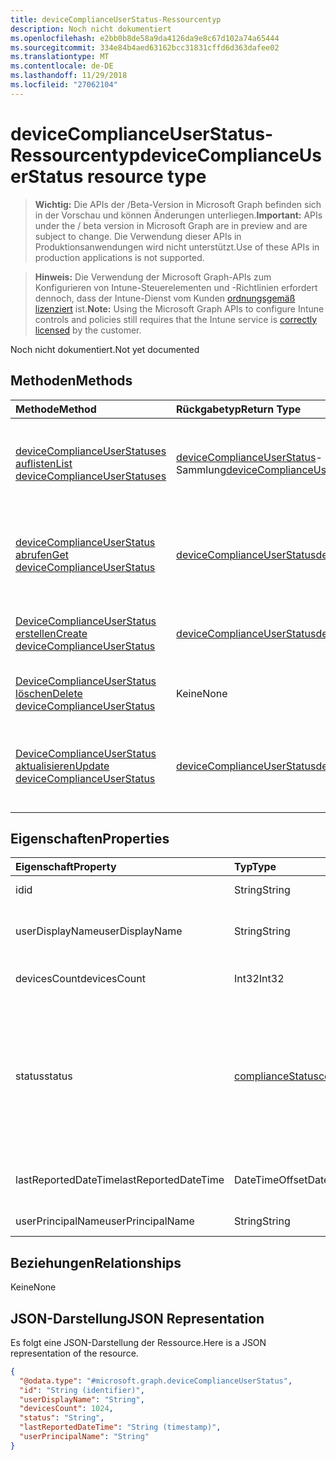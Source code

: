 ```yaml
---
title: deviceComplianceUserStatus-Ressourcentyp
description: Noch nicht dokumentiert
ms.openlocfilehash: e2bb0b8de58a9da4126da9e8c67d102a74a65444
ms.sourcegitcommit: 334e84b4aed63162bcc31831cffd6d363dafee02
ms.translationtype: MT
ms.contentlocale: de-DE
ms.lasthandoff: 11/29/2018
ms.locfileid: "27062104"
---
```

# <a name="devicecomplianceuserstatus-resource-type"></a><span data-ttu-id="30256-103">deviceComplianceUserStatus-Ressourcentyp</span><span class="sxs-lookup"><span data-stu-id="30256-103">deviceComplianceUserStatus resource type</span></span>

> <span data-ttu-id="30256-104">**Wichtig:** Die APIs der /Beta-Version in Microsoft Graph befinden sich in der Vorschau und können Änderungen unterliegen.</span><span class="sxs-lookup"><span data-stu-id="30256-104">**Important:** APIs under the / beta version in Microsoft Graph are in preview and are subject to change.</span></span> <span data-ttu-id="30256-105">Die Verwendung dieser APIs in Produktionsanwendungen wird nicht unterstützt.</span><span class="sxs-lookup"><span data-stu-id="30256-105">Use of these APIs in production applications is not supported.</span></span>

> <span data-ttu-id="30256-106">**Hinweis:** Die Verwendung der Microsoft Graph-APIs zum Konfigurieren von Intune-Steuerelementen und -Richtlinien erfordert dennoch, dass der Intune-Dienst vom Kunden [ordnungsgemäß lizenziert](https://go.microsoft.com/fwlink/?linkid=839381) ist.</span><span class="sxs-lookup"><span data-stu-id="30256-106">**Note:** Using the Microsoft Graph APIs to configure Intune controls and policies still requires that the Intune service is [correctly licensed](https://go.microsoft.com/fwlink/?linkid=839381) by the customer.</span></span>

<span data-ttu-id="30256-107">Noch nicht dokumentiert.</span><span class="sxs-lookup"><span data-stu-id="30256-107">Not yet documented</span></span>
## <a name="methods"></a><span data-ttu-id="30256-108">Methoden</span><span class="sxs-lookup"><span data-stu-id="30256-108">Methods</span></span>
|<span data-ttu-id="30256-109">Methode</span><span class="sxs-lookup"><span data-stu-id="30256-109">Method</span></span>|<span data-ttu-id="30256-110">Rückgabetyp</span><span class="sxs-lookup"><span data-stu-id="30256-110">Return Type</span></span>|<span data-ttu-id="30256-111">Beschreibung</span><span class="sxs-lookup"><span data-stu-id="30256-111">Description</span></span>|
|:---|:---|:---|
|[<span data-ttu-id="30256-112">deviceComplianceUserStatuses auflisten</span><span class="sxs-lookup"><span data-stu-id="30256-112">List deviceComplianceUserStatuses</span></span>](../api/intune-deviceconfig-devicecomplianceuserstatus-list.md)|<span data-ttu-id="30256-113">[deviceComplianceUserStatus](../resources/intune-deviceconfig-devicecomplianceuserstatus.md)-Sammlung</span><span class="sxs-lookup"><span data-stu-id="30256-113">[deviceComplianceUserStatus](../resources/intune-deviceconfig-devicecomplianceuserstatus.md) collection</span></span>|<span data-ttu-id="30256-114">Auflisten von Eigenschaften und Beziehungen der [deviceComplianceUserStatus](../resources/intune-deviceconfig-devicecomplianceuserstatus.md)-Objekte.</span><span class="sxs-lookup"><span data-stu-id="30256-114">List properties and relationships of the [deviceComplianceUserStatus](../resources/intune-deviceconfig-devicecomplianceuserstatus.md) objects.</span></span>|
|[<span data-ttu-id="30256-115">deviceComplianceUserStatus abrufen</span><span class="sxs-lookup"><span data-stu-id="30256-115">Get deviceComplianceUserStatus</span></span>](../api/intune-deviceconfig-devicecomplianceuserstatus-get.md)|[<span data-ttu-id="30256-116">deviceComplianceUserStatus</span><span class="sxs-lookup"><span data-stu-id="30256-116">deviceComplianceUserStatus</span></span>](../resources/intune-deviceconfig-devicecomplianceuserstatus.md)|<span data-ttu-id="30256-117">Lesen von Eigenschaften und Beziehungen des [deviceComplianceUserStatus](../resources/intune-deviceconfig-devicecomplianceuserstatus.md)-Objekts.</span><span class="sxs-lookup"><span data-stu-id="30256-117">Read properties and relationships of the [deviceComplianceUserStatus](../resources/intune-deviceconfig-devicecomplianceuserstatus.md) object.</span></span>|
|[<span data-ttu-id="30256-118">DeviceComplianceUserStatus erstellen</span><span class="sxs-lookup"><span data-stu-id="30256-118">Create deviceComplianceUserStatus</span></span>](../api/intune-deviceconfig-devicecomplianceuserstatus-create.md)|[<span data-ttu-id="30256-119">deviceComplianceUserStatus</span><span class="sxs-lookup"><span data-stu-id="30256-119">deviceComplianceUserStatus</span></span>](../resources/intune-deviceconfig-devicecomplianceuserstatus.md)|<span data-ttu-id="30256-120">Erstellen eines neuen [deviceComplianceUserStatus](../resources/intune-deviceconfig-devicecomplianceuserstatus.md)-Objekts.</span><span class="sxs-lookup"><span data-stu-id="30256-120">Create a new [deviceComplianceUserStatus](../resources/intune-deviceconfig-devicecomplianceuserstatus.md) object.</span></span>|
|[<span data-ttu-id="30256-121">DeviceComplianceUserStatus löschen</span><span class="sxs-lookup"><span data-stu-id="30256-121">Delete deviceComplianceUserStatus</span></span>](../api/intune-deviceconfig-devicecomplianceuserstatus-delete.md)|<span data-ttu-id="30256-122">Keine</span><span class="sxs-lookup"><span data-stu-id="30256-122">None</span></span>|<span data-ttu-id="30256-123">Löscht ein [deviceComplianceUserStatus](../resources/intune-deviceconfig-devicecomplianceuserstatus.md)-Objekt.</span><span class="sxs-lookup"><span data-stu-id="30256-123">Deletes a [deviceComplianceUserStatus](../resources/intune-deviceconfig-devicecomplianceuserstatus.md).</span></span>|
|[<span data-ttu-id="30256-124">DeviceComplianceUserStatus aktualisieren</span><span class="sxs-lookup"><span data-stu-id="30256-124">Update deviceComplianceUserStatus</span></span>](../api/intune-deviceconfig-devicecomplianceuserstatus-update.md)|[<span data-ttu-id="30256-125">deviceComplianceUserStatus</span><span class="sxs-lookup"><span data-stu-id="30256-125">deviceComplianceUserStatus</span></span>](../resources/intune-deviceconfig-devicecomplianceuserstatus.md)|<span data-ttu-id="30256-126">Aktualisieren der Eigenschaften eines [deviceComplianceUserStatus](../resources/intune-deviceconfig-devicecomplianceuserstatus.md)-Objekts.</span><span class="sxs-lookup"><span data-stu-id="30256-126">Update the properties of a [deviceComplianceUserStatus](../resources/intune-deviceconfig-devicecomplianceuserstatus.md) object.</span></span>|

## <a name="properties"></a><span data-ttu-id="30256-127">Eigenschaften</span><span class="sxs-lookup"><span data-stu-id="30256-127">Properties</span></span>
|<span data-ttu-id="30256-128">Eigenschaft</span><span class="sxs-lookup"><span data-stu-id="30256-128">Property</span></span>|<span data-ttu-id="30256-129">Typ</span><span class="sxs-lookup"><span data-stu-id="30256-129">Type</span></span>|<span data-ttu-id="30256-130">Beschreibung</span><span class="sxs-lookup"><span data-stu-id="30256-130">Description</span></span>|
|:---|:---|:---|
|<span data-ttu-id="30256-131">id</span><span class="sxs-lookup"><span data-stu-id="30256-131">id</span></span>|<span data-ttu-id="30256-132">String</span><span class="sxs-lookup"><span data-stu-id="30256-132">String</span></span>|<span data-ttu-id="30256-133">Schlüssel der Entität</span><span class="sxs-lookup"><span data-stu-id="30256-133">Key of the entity.</span></span>|
|<span data-ttu-id="30256-134">userDisplayName</span><span class="sxs-lookup"><span data-stu-id="30256-134">userDisplayName</span></span>|<span data-ttu-id="30256-135">String</span><span class="sxs-lookup"><span data-stu-id="30256-135">String</span></span>|<span data-ttu-id="30256-136">Benutzername, der zu dem Objekt des Typs „DevicePolicyStatus“ gehört</span><span class="sxs-lookup"><span data-stu-id="30256-136">User name of the DevicePolicyStatus.</span></span>|
|<span data-ttu-id="30256-137">devicesCount</span><span class="sxs-lookup"><span data-stu-id="30256-137">devicesCount</span></span>|<span data-ttu-id="30256-138">Int32</span><span class="sxs-lookup"><span data-stu-id="30256-138">Int32</span></span>|<span data-ttu-id="30256-139">Geräteanzahl für den Benutzer</span><span class="sxs-lookup"><span data-stu-id="30256-139">Devices count for that user.</span></span>|
|<span data-ttu-id="30256-140">status</span><span class="sxs-lookup"><span data-stu-id="30256-140">status</span></span>|[<span data-ttu-id="30256-141">complianceStatus</span><span class="sxs-lookup"><span data-stu-id="30256-141">complianceStatus</span></span>](../resources/intune-shared-compliancestatus.md)|<span data-ttu-id="30256-142">Konformitätsstatus des Richtlinienberichts.</span><span class="sxs-lookup"><span data-stu-id="30256-142">Compliance status of the policy report.</span></span> <span data-ttu-id="30256-143">Mögliche Werte sind: `unknown`, `notApplicable`, `compliant`, `remediated`, `nonCompliant`, `error`, `conflict` und `notAssigned`.</span><span class="sxs-lookup"><span data-stu-id="30256-143">Possible values are: `unknown`, `notApplicable`, `compliant`, `remediated`, `nonCompliant`, `error`, `conflict`, `notAssigned`.</span></span>|
|<span data-ttu-id="30256-144">lastReportedDateTime</span><span class="sxs-lookup"><span data-stu-id="30256-144">lastReportedDateTime</span></span>|<span data-ttu-id="30256-145">DateTimeOffset</span><span class="sxs-lookup"><span data-stu-id="30256-145">DateTimeOffset</span></span>|<span data-ttu-id="30256-146">Datum und Uhrzeit der letzten Änderung des Richtlinienberichts</span><span class="sxs-lookup"><span data-stu-id="30256-146">Last modified date time of the policy report.</span></span>|
|<span data-ttu-id="30256-147">userPrincipalName</span><span class="sxs-lookup"><span data-stu-id="30256-147">userPrincipalName</span></span>|<span data-ttu-id="30256-148">String</span><span class="sxs-lookup"><span data-stu-id="30256-148">String</span></span>|<span data-ttu-id="30256-149">Benutzer-Prinzipalname</span><span class="sxs-lookup"><span data-stu-id="30256-149">UserPrincipalName.</span></span>|

## <a name="relationships"></a><span data-ttu-id="30256-150">Beziehungen</span><span class="sxs-lookup"><span data-stu-id="30256-150">Relationships</span></span>
<span data-ttu-id="30256-151">Keine</span><span class="sxs-lookup"><span data-stu-id="30256-151">None</span></span>
## <a name="json-representation"></a><span data-ttu-id="30256-152">JSON-Darstellung</span><span class="sxs-lookup"><span data-stu-id="30256-152">JSON Representation</span></span>
<span data-ttu-id="30256-153">Es folgt eine JSON-Darstellung der Ressource.</span><span class="sxs-lookup"><span data-stu-id="30256-153">Here is a JSON representation of the resource.</span></span>
<!-- {
  "blockType": "resource",
  "keyProperty": "id",
  "@odata.type": "microsoft.graph.deviceComplianceUserStatus"
}
-->
``` json
{
  "@odata.type": "#microsoft.graph.deviceComplianceUserStatus",
  "id": "String (identifier)",
  "userDisplayName": "String",
  "devicesCount": 1024,
  "status": "String",
  "lastReportedDateTime": "String (timestamp)",
  "userPrincipalName": "String"
}
```





